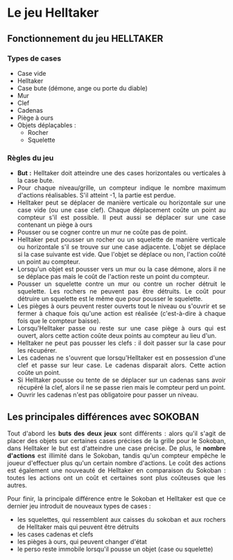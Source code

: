 <div style="text-align: justify">

# Le jeu Helltaker

## Fonctionnement du jeu HELLTAKER

### Types de cases

* Case vide
* Helltaker
* Case bute (démone, ange ou porte du diable)
* Mur
* Clef
* Cadenas
* Piège à ours
* Objets déplaçables : 
	* Rocher
	* Squelette

### Règles du jeu

* __But :__ Helltaker doit atteindre une des cases horizontales ou verticales à la case bute.
* Pour chaque niveau/grille, un compteur indique le nombre maximum d'actions réalisables. S'il atteint -1, la partie est perdue.
* Helltaker peut se déplacer de manière verticale ou horizontale sur une case vide (ou une case clef). Chaque déplacement coûte un point au compteur s'il est possible. Il peut aussi se déplacer sur une case contenant un piège à ours
* Pousser ou se cogner contre un mur ne coûte pas de point.
* Helltaker peut pousser un rocher ou un squelette de manière verticale ou horizontale s'il se trouve sur une case adjacente. L'objet se déplace si la case suivante est vide. Que l'objet se déplace ou non, l'action coûté un point au compteur.
* Lorsqu'un objet est pousser vers un mur ou la case démone, alors il ne se déplace pas mais le coût de l'action reste un point du compteur.
* Pousser un squelette contre un mur ou contre un rocher détruit le squelette. Les rochers ne peuvent pas être détruits. Le coût pour détruire un squelette est le même que pour pousser le squelette.
* Les pièges à ours peuvent rester ouverts tout le niveau ou s'ouvrir et se fermer à chaque fois qu'une action est réalisée (c'est-à-dire à chaque fois que le compteur baisse).
* Lorsqu'Helltaker passe ou reste sur une case piège à ours qui est ouvert, alors cette action coûte deux points au compteur au lieu d'un.
* Helltaker ne peut pas pousser les clefs : il doit passer sur la case pour les récupérer.
* Les cadenas ne s'ouvrent que lorsqu'Helltaker est en possession d'une clef et passe sur leur case. Le cadenas disparait alors. Cette action coûte un point.
* Si Helltaker pousse ou tente de se déplacer sur un cadenas sans avoir récupéré la clef, alors il ne se passe rien mais le compteur perd un point.
* Ouvrir les cadenas n'est pas obligatoire pour passer un niveau.
	
## Les principales différences avec SOKOBAN

Tout d'abord les **buts des deux jeux** sont différents : alors qu'il s'agit de placer des objets sur certaines cases précises de la grille pour le Sokoban, dans Helltaker le but est d'atteindre une case précise. De plus, le **nombre d'actions** est illimité dans le Sokoban, tandis qu'un compteur empêche le joueur d'effectuer plus qu'un certain nombre d'actions. Le coût des actions est également une nouveauté de Helltaker en comparaison du Sokoban : toutes les actions ont un coût et certaines sont plus coûteuses que les autres.

Pour finir, la principale différence entre le Sokoban et Helltaker est que ce dernier jeu introduit de nouveaux types de cases : 
* les squelettes, qui ressemblent aux caisses du sokoban et aux rochers de Helltaker mais qui peuvent être détruits
* les cases cadenas et clefs
* les pièges à ours, qui peuvent changer d'état
* le perso reste immobile lorsqu'il pousse un objet (case ou squelette)
	
</div>
